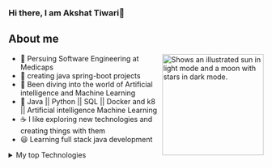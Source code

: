 ### Hi there, I am Akshat Tiwari👋

## About me
<img align="right" width="200" height="200" alt="Shows an illustrated sun in light mode and a moon with stars in dark mode." src="https://user-images.githubusercontent.com/25423296/163456779-a8556205-d0a5-45e2-ac17-42d089e3c3f8.png">

- 🙂 Persuing Software Engineering at Medicaps
- 🌱 creating java spring-boot projects 
- 🤖 Been diving into the world of Artificial intelligence and Machine Learning 
- 🤔 Java || Python || SQL || Docker and k8 || Artificial intelligence Machine Learning 
- ☕ I like exploring new technologies and creating things with them
- 😃 Learning full stack java development

<details>
<summary>My top Technologies</summary>

| Rank | Languages   |
|-----:|-------------|
|     1| Java        |
|     2| Spring-boot |
|     3| AI          |
|     4| Docker      | 
|     5| Python      |
|     6| SQL         |
|     7| React.js    |
|     8| Kubernetes  |

</details>
